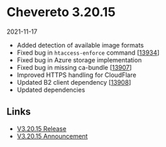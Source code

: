 # Chevereto 3.20.15

2021-11-17

- Added detection of available image formats
- Fixed bug in `htaccess-enforce` command [[13934](https://chevereto.com/community/threads/13934)]
- Fixed bug in Azure storage implementation
- Fixed bug in missing ca-bundle [[13907](https://chevereto.com/community/threads/13907)]
- Improved HTTPS handling for CloudFlare
- Updated B2 client dependency [[13908](https://chevereto.com/community/threads/13908)]
- Updated dependencies

## Links

- [V3.20.15 Release](https://chevereto.com/community/threads/chevereto-v3-20-15.13943/)
- [V3.20.15 Announcement](https://chevereto.com/community/threads/chevereto-v3-20-15-announcement.13935/)
